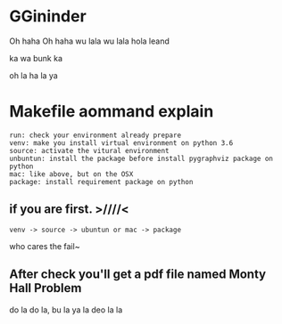 # GGininder

Oh haha Oh haha
wu lala wu lala hola leand

ka wa bunk ka

oh la ha la ya

# Makefile aommand explain

	run: check your environment already prepare
	venv: make you install virtual environment on python 3.6
	source: activate the vitural environment
	unbuntun: install the package before install pygraphviz package on python
	mac: like above, but on the OSX
	package: install requirement package on python

## if you are first. >////<
	venv -> source -> ubuntun or mac -> package

who cares the fail~


## After check you'll get a pdf file named Monty Hall Problem 

do la do la, bu la ya la deo la la
